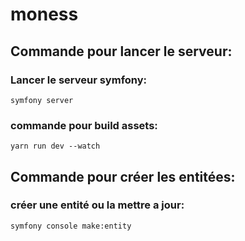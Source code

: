 # moness

## Commande pour lancer le serveur:

### Lancer le serveur symfony:
    symfony server

### commande pour build assets:
    yarn run dev --watch

## Commande pour créer les entitées:

### créer une entité ou la mettre a jour:
    symfony console make:entity


